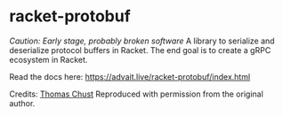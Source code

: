 # racket-protobuf
*Caution: Early stage, probably broken software*
A library to serialize and deserialize protocol buffers in Racket. The end goal is to create a gRPC ecosystem in Racket.


Read the docs here: https://advait.live/racket-protobuf/index.html

Credits: [Thomas Chust](https://www.chust.org/)
Reproduced with permission from the original author.
